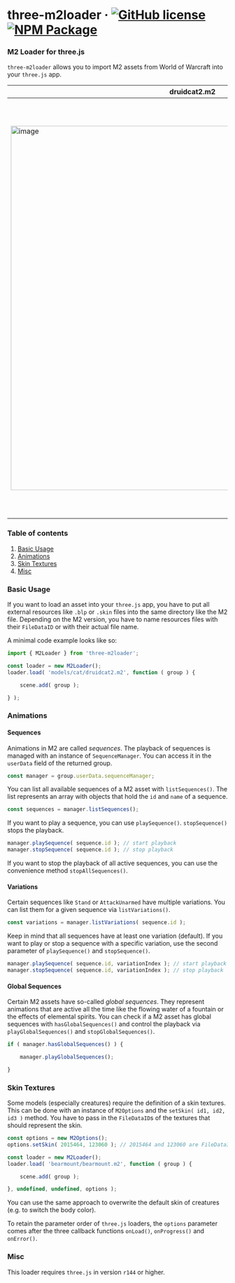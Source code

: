 # three-m2loader &middot; [![GitHub license](https://img.shields.io/badge/license-MIT-blue.svg)](https://github.com/Mugen87/yuka/blob/master/LICENSE) [![NPM Package](https://img.shields.io/npm/v/three-m2loader.svg)](https://www.npmjs.com/package/three-m2loader)

### M2 Loader for three.js

`three-m2loader` allows you to import M2 assets from World of Warcraft into your `three.js` app.

| druidcat2.m2  | 7ne_druid_worktable02.m2 | gilneas_fountain01.m2 |
| ------------- | ------------- | ------------- |
| <img width="831" alt="image" src="https://user-images.githubusercontent.com/12612165/187862354-6399b1f3-fc07-4d97-8043-8a896fd5d063.png">  | <img width="863" alt="image" src="https://user-images.githubusercontent.com/12612165/187862411-97df95a5-ae00-4122-addf-31b1cb57bd6e.png">  | <img width="952" alt="image" src="https://user-images.githubusercontent.com/12612165/187862560-14f23b79-eff0-413a-a010-22f67387b7fd.png"> |

### Table of contents
1. [Basic Usage](#basic-usage)
2. [Animations](#animations)
3. [Skin Textures](#skin-textures)
4. [Misc](#misc)

### Basic Usage  <a id="basic-usage"></a>

If you want to load an asset into your `three.js` app, you have to put all external resources like `.blp` or `.skin` files into the same directory like the M2 file. Depending on the M2 version, you have to name resources files with their `FileDataID` or with their actual file name. 

A minimal code example looks like so:

```js
import { M2Loader } from 'three-m2loader';

const loader = new M2Loader();
loader.load( 'models/cat/druidcat2.m2', function ( group ) {

    scene.add( group );

} );
```

### Animations <a id="animations"></a>

#### Sequences

Animations in M2 are called *sequences*. The playback of sequences is managed with an instance of `SequenceManager`. You can access it in the `userData` field of the returned group. 
```js
const manager = group.userData.sequenceManager;
```

You can list all available sequences of a M2 asset with `listSequences()`. The list represents an array with objects that hold the `id` and `name` of a sequence.
```js
const sequences = manager.listSequences();
```
If you want to play a sequence, you can use `playSequence()`. `stopSequence()` stops the playback.
```js
manager.playSequence( sequence.id ); // start playback
manager.stopSequence( sequence.id ); // stop playback
```
If you want to stop the playback of all active sequences, you can use the convenience method `stopAllSequences()`.

#### Variations

Certain sequences like `Stand` or `AttackUnarmed` have multiple variations. You can list them for a given sequence via `listVariations()`.

```js
const variations = manager.listVariations( sequence.id );
```
Keep in mind that all sequences have at least one variation (default). If you want to play or stop a sequence with a specific variation, use the second parameter of `playSequence()` and `stopSequence()`.
```js
manager.playSequence( sequence.id, variationIndex ); // start playback
manager.stopSequence( sequence.id, variationIndex ); // stop playback
```

#### Global Sequences

Certain M2 assets have so-called *global sequences*. They represent animations that are active all the time like the flowing water of a fountain or the effects of elemental spirits.
You can check if a M2 asset has global sequences with `hasGlobalSequences()` and control the playback via `playGlobalSequences()` and `stopGlobalSequences()`.

```js
if ( manager.hasGlobalSequences() ) {

    manager.playGlobalSequences();

}
```

### Skin Textures <a id="skin-textures"></a>

Some models (especially creatures) require the definition of a skin textures. This can be done with an instance of `M2Options` and the `setSkin( id1, id2, id3 )` method. You have to pass in the `FileDataID`s
of the textures that should represent the skin.

```js
const options = new M2Options();
options.setSkin( 2015464, 123060 ); // 2015464 and 123060 are FileDataIDs representing BLP textures

const loader = new M2Loader();
loader.load( 'bearmount/bearmount.m2', function ( group ) {

    scene.add( group );

}, undefined, undefined, options );
```
You can use the same approach to overwrite the default skin of creatures (e.g. to switch the body color).

To retain the parameter order of `three.js` loaders, the `options` parameter comes after the three callback functions `onLoad()`, `onProgress()` and `onError()`.
 
### Misc <a id="misc"></a>

This loader requires `three.js` in version `r144` or higher.
